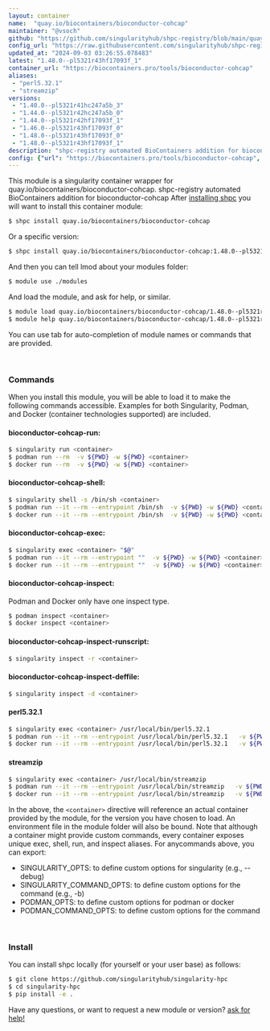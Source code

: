 ```yaml
---
layout: container
name:  "quay.io/biocontainers/bioconductor-cohcap"
maintainer: "@vsoch"
github: "https://github.com/singularityhub/shpc-registry/blob/main/quay.io/biocontainers/bioconductor-cohcap/container.yaml"
config_url: "https://raw.githubusercontent.com/singularityhub/shpc-registry/main/quay.io/biocontainers/bioconductor-cohcap/container.yaml"
updated_at: "2024-09-03 03:26:55.078483"
latest: "1.48.0--pl5321r43hf17093f_1"
container_url: "https://biocontainers.pro/tools/bioconductor-cohcap"
aliases:
 - "perl5.32.1"
 - "streamzip"
versions:
 - "1.40.0--pl5321r41hc247a5b_3"
 - "1.44.0--pl5321r42hc247a5b_0"
 - "1.44.0--pl5321r42hf17093f_1"
 - "1.46.0--pl5321r43hf17093f_0"
 - "1.48.0--pl5321r43hf17093f_0"
 - "1.48.0--pl5321r43hf17093f_1"
description: "shpc-registry automated BioContainers addition for bioconductor-cohcap"
config: {"url": "https://biocontainers.pro/tools/bioconductor-cohcap", "maintainer": "@vsoch", "description": "shpc-registry automated BioContainers addition for bioconductor-cohcap", "latest": {"1.48.0--pl5321r43hf17093f_1": "sha256:34382249ba959c1da08c2ee7a93e7a93680b67c26c90bf599c174987d37a6b12"}, "tags": {"1.40.0--pl5321r41hc247a5b_3": "sha256:19670a6ce08344aa0a468bd6ed81414dcb0e9bf130942ab7866626993f269a3b", "1.44.0--pl5321r42hc247a5b_0": "sha256:b46b84dd806fcb7247492a7146352025a8d4e859d7f2fb6e61f073e14cb047e3", "1.44.0--pl5321r42hf17093f_1": "sha256:cbb5e2a4c67ba3c2175b4dc3d762411c95ed6a072c8e3c63d8824de4c06a215a", "1.46.0--pl5321r43hf17093f_0": "sha256:7e76a5572e0ba46018a688fc3a938af7beaa29946aa0181c31246a12affb3021", "1.48.0--pl5321r43hf17093f_0": "sha256:f768250c13c53736b79fa742380fddf810797a7aff1464d134426e56ab1aba16", "1.48.0--pl5321r43hf17093f_1": "sha256:34382249ba959c1da08c2ee7a93e7a93680b67c26c90bf599c174987d37a6b12"}, "docker": "quay.io/biocontainers/bioconductor-cohcap", "aliases": {"perl5.32.1": "/usr/local/bin/perl5.32.1", "streamzip": "/usr/local/bin/streamzip"}}
---
```


This module is a singularity container wrapper for quay.io/biocontainers/bioconductor-cohcap.
shpc-registry automated BioContainers addition for bioconductor-cohcap
After [installing shpc](#install) you will want to install this container module:


```bash
$ shpc install quay.io/biocontainers/bioconductor-cohcap
```

Or a specific version:

```bash
$ shpc install quay.io/biocontainers/bioconductor-cohcap:1.48.0--pl5321r43hf17093f_1
```

And then you can tell lmod about your modules folder:

```bash
$ module use ./modules
```

And load the module, and ask for help, or similar.

```bash
$ module load quay.io/biocontainers/bioconductor-cohcap/1.48.0--pl5321r43hf17093f_1
$ module help quay.io/biocontainers/bioconductor-cohcap/1.48.0--pl5321r43hf17093f_1
```

You can use tab for auto-completion of module names or commands that are provided.

<br>

### Commands

When you install this module, you will be able to load it to make the following commands accessible.
Examples for both Singularity, Podman, and Docker (container technologies supported) are included.

#### bioconductor-cohcap-run:

```bash
$ singularity run <container>
$ podman run --rm  -v ${PWD} -w ${PWD} <container>
$ docker run --rm  -v ${PWD} -w ${PWD} <container>
```

#### bioconductor-cohcap-shell:

```bash
$ singularity shell -s /bin/sh <container>
$ podman run --it --rm --entrypoint /bin/sh  -v ${PWD} -w ${PWD} <container>
$ docker run --it --rm --entrypoint /bin/sh  -v ${PWD} -w ${PWD} <container>
```

#### bioconductor-cohcap-exec:

```bash
$ singularity exec <container> "$@"
$ podman run --it --rm --entrypoint ""  -v ${PWD} -w ${PWD} <container> "$@"
$ docker run --it --rm --entrypoint ""  -v ${PWD} -w ${PWD} <container> "$@"
```

#### bioconductor-cohcap-inspect:

Podman and Docker only have one inspect type.

```bash
$ podman inspect <container>
$ docker inspect <container>
```

#### bioconductor-cohcap-inspect-runscript:

```bash
$ singularity inspect -r <container>
```

#### bioconductor-cohcap-inspect-deffile:

```bash
$ singularity inspect -d <container>
```


#### perl5.32.1

```bash
$ singularity exec <container> /usr/local/bin/perl5.32.1
$ podman run --it --rm --entrypoint /usr/local/bin/perl5.32.1   -v ${PWD} -w ${PWD} <container> -c " $@"
$ docker run --it --rm --entrypoint /usr/local/bin/perl5.32.1   -v ${PWD} -w ${PWD} <container> -c " $@"
```


#### streamzip

```bash
$ singularity exec <container> /usr/local/bin/streamzip
$ podman run --it --rm --entrypoint /usr/local/bin/streamzip   -v ${PWD} -w ${PWD} <container> -c " $@"
$ docker run --it --rm --entrypoint /usr/local/bin/streamzip   -v ${PWD} -w ${PWD} <container> -c " $@"
```



In the above, the `<container>` directive will reference an actual container provided
by the module, for the version you have chosen to load. An environment file in the
module folder will also be bound. Note that although a container
might provide custom commands, every container exposes unique exec, shell, run, and
inspect aliases. For anycommands above, you can export:

 - SINGULARITY_OPTS: to define custom options for singularity (e.g., --debug)
 - SINGULARITY_COMMAND_OPTS: to define custom options for the command (e.g., -b)
 - PODMAN_OPTS: to define custom options for podman or docker
 - PODMAN_COMMAND_OPTS: to define custom options for the command

<br>

### Install

You can install shpc locally (for yourself or your user base) as follows:

```bash
$ git clone https://github.com/singularityhub/singularity-hpc
$ cd singularity-hpc
$ pip install -e .
```

Have any questions, or want to request a new module or version? [ask for help!](https://github.com/singularityhub/singularity-hpc/issues)